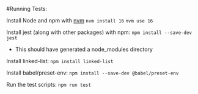 #Running Tests:

Install Node and npm with [nvm](https://github.com/nvm-sh/nvm)
`nvm install 16`
`nvm use 16`

Install jest (along with other packages) with npm:
`npm install --save-dev jest`
 - This should have generated a node_modules directory

 Install linked-list:
 `npm install linked-list`

 Install babel/preset-env:
 `npm install --save-dev @babel/preset-env`

Run the test scripts:
`npm run test`


